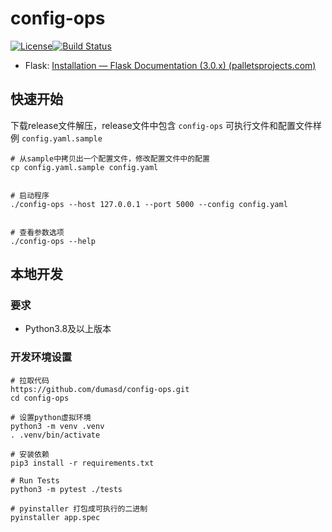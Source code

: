 # config-ops

[![License](https://img.shields.io/badge/License-Apache%202.0-blue.svg)](https://opensource.org/licenses/Apache-2.0)[![Build Status](https://github.com/apache/superset/workflows/Python/badge.svg)](https://github.com/apache/superset/actions)

* Flask: [Installation — Flask Documentation (3.0.x) (palletsprojects.com)](https://flask.palletsprojects.com/en/3.0.x/installation/)

## 快速开始

下载release文件解压，release文件中包含 `config-ops` 可执行文件和配置文件样例 `config.yaml.sample`

```
# 从sample中拷贝出一个配置文件，修改配置文件中的配置
cp config.yaml.sample config.yaml


# 启动程序
./config-ops --host 127.0.0.1 --port 5000 --config config.yaml


# 查看参数选项
./config-ops --help

```

## 本地开发

### 要求

- Python3.8及以上版本

### 开发环境设置

```shell
# 拉取代码 
https://github.com/dumasd/config-ops.git
cd config-ops

# 设置python虚拟环境
python3 -m venv .venv
. .venv/bin/activate

# 安装依赖
pip3 install -r requirements.txt

# Run Tests
python3 -m pytest ./tests

# pyinstaller 打包成可执行的二进制
pyinstaller app.spec 
```
